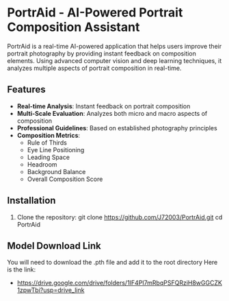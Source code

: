 # PortrAid - AI-Powered Portrait Composition Assistant

PortrAid is a real-time AI-powered application that helps users improve their portrait photography by providing instant feedback on composition elements. Using advanced computer vision and deep learning techniques, it analyzes multiple aspects of portrait composition in real-time.

## Features

- **Real-time Analysis**: Instant feedback on portrait composition
- **Multi-Scale Evaluation**: Analyzes both micro and macro aspects of composition
- **Professional Guidelines**: Based on established photography principles
- **Composition Metrics**:
  - Rule of Thirds
  - Eye Line Positioning
  - Leading Space
  - Headroom
  - Background Balance
  - Overall Composition Score

## Installation

1. Clone the repository:
git clone https://github.com/J72003/PortrAid.git
cd PortrAid

## Model Download Link
You will need to download the .pth file and add it to the root directory
Here is the link:
- https://drive.google.com/drive/folders/1IF4PI7mRbqPSFQRziH8wGGCZK1zpwTbi?usp=drive_link
